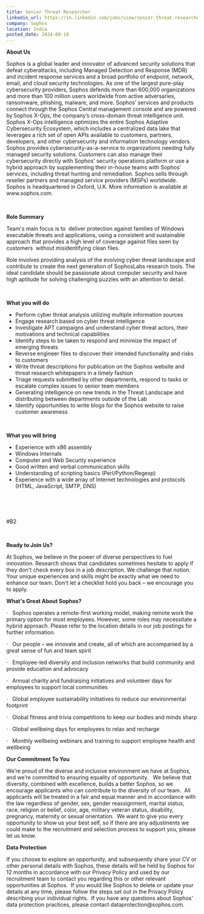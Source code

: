 ```yaml
---
title: Senior Threat Researcher
linkedin_url: https://in.linkedin.com/jobs/view/senior-threat-researcher-at-sophos-4011448758?position=18&pageNum=0&refId=uqvmcPXW4qvjxNBQS0nfgA%3D%3D&trackingId=zZSgMvDMkVf6VBb5WC4tWw%3D%3D
company: Sophos
location: India
posted_date: 2024-09-18
---
```


<div class="description__text description__text--rich">
<section class="show-more-less-html" data-max-lines="5">
<div class="show-more-less-html__markup show-more-less-html__markup--clamp-after-5 relative overflow-hidden">
<p><strong>About Us</strong></p><p>Sophos is a global leader and innovator of advanced security solutions that defeat cyberattacks, including Managed Detection and Response (MDR) and incident response services and a broad portfolio of endpoint, network, email, and cloud security technologies. As one of the largest pure-play cybersecurity providers, Sophos defends more than 600,000 organizations and more than 100 million users worldwide from active adversaries, ransomware, phishing, malware, and more. Sophos’ services and products connect through the Sophos Central management console and are powered by Sophos X-Ops, the company’s cross-domain threat intelligence unit. Sophos X-Ops intelligence optimizes the entire Sophos Adaptive Cybersecurity Ecosystem, which includes a centralized data lake that leverages a rich set of open APIs available to customers, partners, developers, and other cybersecurity and information technology vendors. Sophos provides cybersecurity-as-a-service to organizations needing fully managed security solutions. Customers can also manage their cybersecurity directly with Sophos’ security operations platform or use a hybrid approach by supplementing their in-house teams with Sophos’ services, including threat hunting and remediation. Sophos sells through reseller partners and managed service providers (MSPs) worldwide. Sophos is headquartered in Oxford, U.K. More information is available at www.sophos.com.</p><p><br/></p><p><strong>Role Summary</strong></p><p><span>Team's main focus is to  deliver protection against families of Windows executable threats and applications, using a consistent and sustainable approach that provides a high level of coverage against files seen by customers  without misidentifying clean files.</span></p><p></p><p><span>Role involves providing analysis of the evolving cyber threat landscape and contribute to create the next generation of SophosLabs research tools. The ideal candidate should be passionate about computer security and have high aptitude for solving challenging puzzles with an attention to detail.</span></p><p></p><p><br/></p><strong>What you will do</strong><ul><li>Perform cyber threat analysis utilizing multiple information sources </li><li>Engage research based on cyber threat intelligence </li><li>Investigate APT campaigns and understand cyber threat actors, their motivations and technical capabilities </li><li>Identify steps to be taken to respond and minimize the impact of emerging threats </li><li>Reverse engineer files to discover their intended functionality and risks to customers </li><li>Write threat descriptions for publication on the Sophos website and threat research whitepapers in a timely fashion </li><li>Triage requests submitted by other departments, respond to tasks or escalate complex issues to senior team members </li><li>Generating intelligence on new trends in the Threat Landscape and distributing between departments outside of the Lab </li><li>Identify opportunities to write blogs for the Sophos website to raise customer awareness<br/></li></ul><p><br/></p><strong>What you will bring</strong><ul><li>Experience with x86 assembly </li><li>Windows Internals</li><li>Computer and Web Security experience </li><li>Good written and verbal communication skills </li><li>Understanding of scripting basics (Perl/Python/Regexp) </li><li>Experience with a wide array of Internet technologies and protocols (HTML, JavaScript, SMTP, DNS)<br/></li></ul><p></p><p><br/></p><br/><p></p><p>#B2</p><p><br/></p><p><strong>Ready to Join Us?</strong></p><p>At Sophos, we believe in the power of diverse perspectives to fuel innovation. Research shows that candidates sometimes hesitate to apply if they don't check every box in a job description. We challenge that notion. Your unique experiences and skills might be exactly what we need to enhance our team. Don't let a checklist hold you back – we encourage you to apply.</p><p></p><p><strong>What's Great About Sophos?</strong></p><p>·   Sophos operates a remote-first working model, making remote work the primary option for most employees.          However, some roles may necessitate a hybrid approach. Please refer to the location details in our job postings for further information.</p><p>·   Our people – we innovate and create, all of which are accompanied by a great sense of fun and team spirit</p><p>·   Employee-led diversity and inclusion networks that build community and provide education and advocacy</p><p>·   Annual charity and fundraising initiatives and volunteer days for employees to support local communities</p><p>·   Global employee sustainability initiatives to reduce our environmental footprint</p><p>·   Global fitness and trivia competitions to keep our bodies and minds sharp</p><p>·   Global wellbeing days for employees to relax and recharge </p><p>·   Monthly wellbeing webinars and training to support employee health and wellbeing</p><p></p><p><strong>Our Commitment To You</strong></p><p>We’re proud of the diverse and inclusive environment we have at Sophos, and we’re committed to ensuring equality of opportunity.   We believe that diversity, combined with excellence, builds a better Sophos, so we encourage applicants who can contribute to the diversity of our team.  All applicants will be treated in a fair and equal manner and in accordance with the law regardless of gender, sex, gender reassignment, marital status, race, religion or belief, color, age, military veteran status, disability, pregnancy, maternity or sexual orientation.  We want to give you every opportunity to show us your best self, so if there are any adjustments we could make to the recruitment and selection process to support you, please let us know. </p><p></p><p><strong>Data Protection</strong></p><p>If you choose to explore an opportunity, and subsequently share your CV or other personal details with Sophos, these details will be held by Sophos for 12 months in accordance with our Privacy Policy and used by our recruitment team to contact you regarding this or other relevant opportunities at Sophos.  If you would like Sophos to delete or update your details at any time, please follow the steps set out in the Privacy Policy describing your individual rights.  If you have any questions about Sophos’ data protection practices, please contact dataprotection@sophos.com.</p>
</div>


<!-- --> </section>
</div>